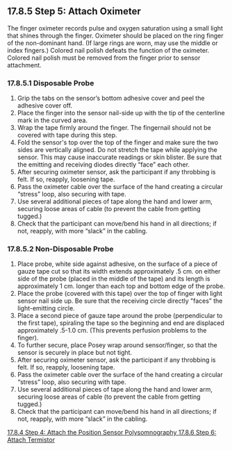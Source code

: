 ## 17.8.5 Step 5: Attach Oximeter

The finger oximeter records pulse and oxygen saturation using a small light that shines through the finger. Oximeter should be placed on the ring finger of the non-dominant hand. (If large rings are worn, may use the middle or index fingers.)  Colored nail polish defeats the function of the oximeter.  Colored nail polish must be removed from the finger prior to sensor attachment.

### 17.8.5.1 Disposable Probe

1. Grip the tabs on the sensor’s bottom adhesive cover and peel the adhesive cover off.
2. Place the finger into the sensor nail-side up with the tip of the centerline mark in the curved area.
3. Wrap the tape firmly around the finger. The fingernail should not be covered with tape during this step.
4. Fold the sensor's top over the top of the finger and make sure the two sides are vertically aligned. Do not stretch the tape while applying the sensor. This may cause inaccurate readings or skin blister. Be sure that the emitting and receiving diodes directly “face” each other.
5. After securing oximeter sensor, ask the participant if any throbbing is felt. If so, reapply, loosening tape.
6. Pass the oximeter cable over the surface of the hand creating a circular “stress” loop, also securing with tape.
7. Use several additional pieces of tape along the hand and lower arm, securing loose areas of cable (to prevent the cable from getting tugged.)
8. Check that the participant can move/bend his hand in all directions; if not, reapply, with more “slack” in the cabling.

### 17.8.5.2 Non-Disposable Probe

1. Place probe, white side against adhesive, on the surface of a piece of gauze tape cut so that its width extends approximately .5 cm. on either side of the probe (placed in the middle of the tape) and its length is approximately 1 cm. longer than each top and bottom edge of the probe.
2. Place the probe (covered with this tape) over the top of finger with light sensor nail side up. Be sure that the receiving circle directly "faces” the light-emitting circle.
3. Place a second piece of gauze tape around the probe (perpendicular to the first tape), spiraling the tape so the beginning and end are displaced approximately .5-1.0 cm. (This prevents perfusion problems to the finger).
4. To further secure, place Posey wrap around sensor/finger, so that the sensor is securely in place but not tight.
5. After securing oximeter sensor, ask the participant if any throbbing is felt. If so, reapply, loosening tape.
6. Pass the oximeter cable over the surface of the hand creating a circular “stress” loop, also securing with tape.
7. Use several additional pieces of tape along the hand and lower arm, securing loose areas of cable (to prevent the cable from getting tugged.)
8. Check that the participant can move/bend his hand in all directions; if not, reapply, with more “slack” in the cabling.


<div class="center">
<div class="btn-group">
  <a href=":pages_path:/manuals/polysomnography/17-08-04-step4.md" class="btn btn-default">
    <span class="glyphicon glyphicon-chevron-left"></span>
    17.8.4 Step 4: Attach the Position Sensor
  </a>

  <a href=":pages_path:/manuals/polysomnography" class="btn btn-default">
    <span class="glyphicon glyphicon-chevron-up"></span>
    Polysomnography
  </a>

  <a href=":pages_path:/manuals/polysomnography/17-08-06-step6.md" class="btn btn-success">
    17.8.6 Step 6: Attach Termistor
    <span class="glyphicon glyphicon-chevron-right"></span>
  </a>
</div>
</div>
